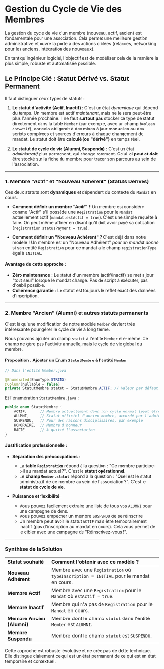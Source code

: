 # Gestion du Cycle de Vie des Membres

La gestion du cycle de vie d'un membre (nouveau, actif, ancien) est fondamentale pour une association. Cela permet une meilleure gestion administrative et ouvre la porte à des actions ciblées (relances, networking pour les anciens, intégration des nouveaux).

En tant qu'ingénieur logiciel, l'objectif est de modéliser cela de la manière la plus simple, robuste et automatisée possible.

## Le Principe Clé : Statut Dérivé vs. Statut Permanent

Il faut distinguer deux types de statuts :

1.  **Le statut d'activité (Actif, Inactif)** : C'est un état *dynamique* qui dépend du temps. Un membre est actif *maintenant*, mais ne le sera peut-être plus l'année prochaine. Il ne faut **surtout pas** stocker ce type de statut directement dans la table `Member` (par exemple, avec un champ `boolean estActif`), car cela obligerait à des mises à jour manuelles ou des scripts complexes et sources d'erreurs à chaque changement de mandat. Le statut doit être **calculé (ou "dérivé")** en temps réel.

2.  **Le statut de cycle de vie (Alumni, Suspendu)** : C'est un état *administratif* plus permanent, qui change rarement. Celui-ci **peut et doit** être stocké sur la fiche du membre pour tracer son parcours au sein de l'association.

---

### 1. Membre "Actif" et "Nouveau Adhérent" (Statuts Dérivés)

Ces deux statuts sont **dynamiques** et dépendent du contexte du `Mandat` en cours.

*   **Comment définir un membre "Actif" ?**
    Un membre est considéré comme "Actif" s'il possède une `Registration` pour le `Mandat` actuellement actif (`mandat.estActif = true`). C'est une simple requête à faire. On peut même affiner en disant qu'il doit avoir payé sa cotisation (`registration.statusPayment = true`).

*   **Comment définir un "Nouveau Adhérent" ?**
    C'est déjà dans notre modèle ! Un membre est un "Nouveau Adhérent" *pour un mandat donné* si son entité `Registration` pour ce mandat a le champ `registrationType` égal à `INITIAL`.

#### Avantage de cette approche :
*   **Zéro maintenance** : Le statut d'un membre (actif/inactif) se met à jour "tout seul" lorsque le mandat change. Pas de script à exécuter, pas d'oubli possible.
*   **Cohérence garantie** : Le statut est toujours le reflet exact des données d'inscription.

---

### 2. Membre "Ancien" (Alumni) et autres statuts permanents

C'est là qu'une modification de notre modèle `Member` devient très intéressante pour gérer le cycle de vie à long terme.

Nous pouvons ajouter un champ `statut` à l'entité `Member` elle-même. Ce champ ne gère pas l'activité annuelle, mais le cycle de vie global du membre.

#### Proposition : Ajouter un Enum `StatutMembre` à l'entité `Member`

```java
// Dans l'entité Member.java

@Enumerated(EnumType.STRING)
@Column(nullable = false)
private StatutMembre statut = StatutMembre.ACTIF; // Valeur par défaut
```

Et l'énumération `StatutMembre.java` :

```java
public enum StatutMembre {
    ACTIF,      // Membre actuellement dans son cycle normal (peut être actif ou inactif selon les mandats)
    ALUMNI,     // Statut officiel d'ancien membre, accordé par l'administration
    SUSPENDU,   // Pour des raisons disciplinaires, par exemple
    HONORAIRE,  // Membre d'honneur
    RADIE       // A quitté l'association
}
```

#### Justification professionnelle :

*   **Séparation des préoccupations** :
    *   La **table `Registration`** répond à la question : "Ce membre participe-t-il au mandat actuel ?". C'est le **statut opérationnel**.
    *   Le **champ `Member.statut`** répond à la question : "Quel est le statut administratif de ce membre au sein de l'association ?". C'est le **statut de cycle de vie**.

*   **Puissance et flexibilité** :
    *   Vous pouvez facilement extraire une liste de tous vos `ALUMNI` pour une campagne de dons.
    *   Vous pouvez empêcher un membre `SUSPENDU` de se réinscrire.
    *   Un membre peut avoir le statut `ACTIF` mais être temporairement inactif (pas d'inscription au mandat en cours). Cela vous permet de le cibler avec une campagne de "Réinscrivez-vous !".

---

### Synthèse de la Solution

| Statut souhaité | Comment l'obtenir avec ce modèle ? |
| :--- | :--- |
| **Nouveau Adhérent** | Membre avec une `Registration` où `typeInscription = INITIAL` pour le mandat en cours. |
| **Membre Actif** | Membre avec une `Registration` pour le `Mandat` où `estActif = true`. |
| **Membre Inactif** | Membre qui n'a pas de `Registration` pour le `Mandat` en cours. |
| **Membre Ancien (Alumni)** | Membre dont le champ `statut` dans l'entité `Member` est `ALUMNI`. |
| **Membre Suspendu** | Membre dont le champ `statut` est `SUSPENDU`. |

Cette approche est robuste, évolutive et ne crée pas de dette technique. Elle distingue clairement ce qui est un état permanent de ce qui est un état temporaire et contextuel.
